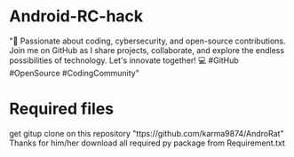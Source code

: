 # Android-RC-hack
"🚀 Passionate about coding, cybersecurity, and open-source contributions. Join me on GitHub as I share projects, collaborate, and explore the endless possibilities of technology. Let's innovate together! 💻 #GitHub #OpenSource #CodingCommunity"

# Required files
get gitup clone on this repository "ttps://github.com/karma9874/AndroRat" Thanks for him/her
download all required py package from Requirement.txt
